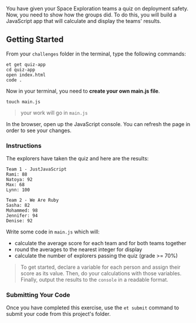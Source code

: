 You have given your Space Exploration teams a quiz on deployment safety. Now, you need to show how the groups did. To do this, you will build a JavaScript app that will calculate and display the teams' results.

## Getting Started

From your `challenges` folder in the terminal, type the following commands:

```no-highlight
et get quiz-app
cd quiz-app
open index.html
code .
```

Now in your terminal, you need to **create your own main.js file**. 

```no-highlight
touch main.js
```
> your work will go in `main.js`

In the browser, open up the JavaScript console. You can refresh the page in order to see your changes.

### Instructions

The explorers have taken the quiz and here are the results:

```no-highlight
Team 1 - JustJavaScript
Rami: 88
Natoya: 92
Max: 68
Lynn: 100

Team 2 - We Are Ruby
Sasha: 82
Mohammed: 98
Jennifer: 94
Denise: 92
```

Write some code in `main.js` which will:  

* calculate the average score for each team and for both teams together
* round the averages to the nearest integer for display  
* calculate the number of explorers passing the quiz (grade >= 70%)

> To get started, declare a variable for each person and assign their score as its value. Then, do your calculations with those variables. Finally, output the results to the `console` in a readable format.

### Submitting Your Code

Once you have completed this exercise, use the `et submit` command to submit your code from this project's folder.
